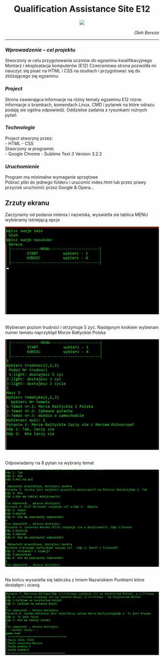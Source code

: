 <h1 align="center">
  <b>Qualification Assistance Site E12</b>
</h1>

<p align="center">
  <img src="https://cdn.freelogovectors.net/svg08/quiz-logo.svg" />
</p>

<i>
<p align="right">
  Oleh Bereza
</p>
</i>

<hr>
<h3>
  <i>
  Wprowadzenie – cel projektu
  </i>
</h3>
Stworzony w celu przygotowania uczniów do egzaminu kwalifikacyjnego Montarz i eksploatacja komputerów (E12)
Czwiceniowa strona pozwoliła mi nauczyć się pisać na HTML i CSS na studiach i przygotować się do zbliżającego się egzaminu
<br>

<h3>
  <i>
  Project
  </i>
</h3>
Strona zawierająca informacje na różny tematy egzaminu E12 rózne informacje o bramkach, komendach Linux, CMD i pytanek na które odrazu podaję sie ogólna odpowiedż. Oddzieloe zadania z rysunkami rożnych pytań

<br>

<h3>
  <i>
  Technologie
  </i>
</h3>
Project stworzny przez:
<br>
- HTML
- CSS
<br>
Stworzony w programie:
<br>
- Google Chrome
- Sublime Text 3 Version 3.2.2

<h3>
  <i>
  Uruchomienie
  </i>
</h3>
Program ma minimalne wymaganie sprzętowe<br>
Pobrać pliki do jednego folderu i urucomić index.html lub przez prawy przycisk uruchomić przez Google & Opera...

<h2>
  Zrzuty ekranu
</h2>
Zaczynamy od podania imienia i nazwiska, wyswietla sie tablica MENU wybieramy istniejącą opcje

![alt tag](https://github.com/OlehBereza/quizGame/blob/main/screenquiz/Screenshot_1.jpg?raw=true)

<br>
Wybieram poziom trudnści i otrzymuje 5 zyć. Następnym krokiem wybieram numer tematu naprzykłąd Morze Bałtyckiei Polska 

![alt tag](https://github.com/OlehBereza/quizGame/blob/main/screenquiz/Screenshot_2.jpg?raw=true)

<br>
Odpowiadamy na 8 pytan na wybrany temat

![alt tag](https://github.com/OlehBereza/quizGame/blob/main/screenquiz/Screenshot_3.jpg?raw=true)

<br>
Na końcu wyswietla się tablczka z Imiem Nazwiskiem Punktami które dostałęm i oceną

![alt tag](https://github.com/OlehBereza/quizGame/blob/main/screenquiz/Screenshot_4.jpg?raw=true)

